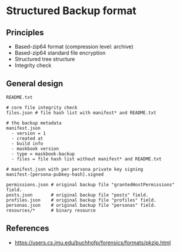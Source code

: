 # Structured Backup format

## Principles

- Based-zip64 format (compression level: archive)
- Based-zip64 standard file encryption
- Structured tree structure
- Integrity check

## General design

```plain
README.txt

# core file integrity check
files.json # file hash list with manifest* and README.txt

# the backup metadata
manifest.json
  - version = 1
  - created at
  - build info
  - maskbook version
  - type = maskbook-backup
  - files = file hash list without manifest* and README.txt

# manifest.json with per persona private key signing
manifest-[persona-pubkey-hash].signed

permissions.json # original backup file "grantedHostPermissions" field.
posts.json       # original backup file "posts" field.
profiles.json    # original backup file "profiles" field.
personas.json    # original backup file "personas" field.
resources/*      # binary resource
```

## References

- <https://users.cs.jmu.edu/buchhofp/forensics/formats/pkzip.html>

